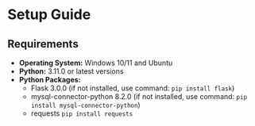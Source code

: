 # Setup Guide
## Requirements

- **Operating System:** Windows 10/11 and Ubuntu
- **Python:** 3.11.0 or latest versions
- **Python Packages:**
    - Flask 3.0.0 (if not installed, use command: `pip install flask`)
    - mysql-connector-python 8.2.0 (if not installed, use command: `pip install mysql-connector-python`)
    - requests `pip install requests`
